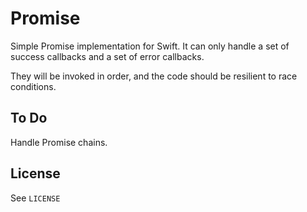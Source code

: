 Promise
=======

Simple Promise implementation for Swift.
It can only handle a set of success callbacks and a set of error callbacks.

They will be invoked in order, and the code should be resilient to race conditions.

To Do
-----

Handle Promise chains.


License
-------

See `LICENSE`
